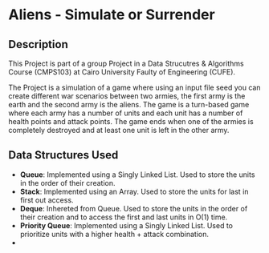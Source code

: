 # Aliens - Simulate or Surrender 


## Description 
This Project is part of a group Project in a Data Strucutres & Algorithms Course (CMPS103) at Cairo University Faulty of Engineering (CUFE).

The Project is a simulation of a game where using an input file seed you can create different war scenarios between two armies, the first army is the earth and the second army is the aliens. The game is a turn-based game where each army has a number of units and each unit has a number of health points and attack points. The game ends when one of the armies is completely destroyed and at least one unit is left in the other army.


## Data Structures Used
- **Queue**: Implemented using a Singly Linked List. Used to store the units in the order of their creation.
- **Stack**: Implemented using an Array. Used to store the units for last in first out access.
- **Deque**: Inhereted from Queue. Used to store the units in the order of their creation and to access the first and last units in O(1) time.
- **Priority Queue**: Implemented using a Singly Linked List. Used to prioritize units with a higher health + attack combination.
- 
